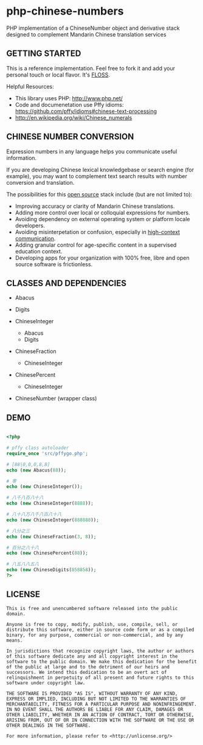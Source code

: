 php-chinese-numbers
===================

PHP implementation of a ChineseNumber object and derivative stack designed to complement Mandarin Chinese translation services

## GETTING STARTED

This is a reference implementation. Feel free to fork it and add your personal touch or local flavor. It's [FLOSS](#license).

Helpful Resources:
+ This library uses PHP: http://www.php.net/
+ Code and documenetation use Pffy idioms: https://github.com/pffy/idioms#chinese-text-processing
+ http://en.wikipedia.org/wiki/Chinese_numerals


## CHINESE NUMBER CONVERSION

Expression numbers in any language helps you communicate useful information. 

If you are developing Chinese lexical knowledgebase or search engine (for example), you may want to complement text search results with number conversion and translation.

The possibilities for this [open source](#license) stack include (but are not limited to):

+ Improving accuracy or clarity of Mandarin Chinese translations.
+ Adding more control over local or colloquial expressions for numbers.
+ Avoiding dependency on external operating system or platform locale developers.
+ Avoiding misinterpetation or confusion, especially in [high-context communication](https://www.google.com/search?q=high%20context%20communication).
+ Adding granular control for age-specific content in a supervised education context.
+ Developing apps for your organization with 100% free, libre and open source software is frictionless.


## CLASSES AND DEPENDENCIES

+ Abacus
+ Digits

+ ChineseInteger
  - Abacus
  - Digits

+ ChineseFraction
  - ChineseInteger

+ ChinesePercent
  - ChineseInteger

+ ChineseNumber (wrapper class)

## DEMO

```php

<?php

# pffy class autoloader
require_once 'src/pffygo.php';

# [88|0,0,0,8,8]
echo (new Abacus(88));

# 零
echo (new ChineseInteger());

# 八千八百八十八
echo (new ChineseInteger(8888));

# 八十八万八千八百八十八
echo (new ChineseInteger(888888));

# 八分之三
echo (new ChineseFraction(3, 8)); 

# 百分之八十八
echo (new ChinesePercent(88)); 

# 八五八八五八
echo (new ChineseDigits(858858));
?>
```

## LICENSE

```
This is free and unencumbered software released into the public domain.

Anyone is free to copy, modify, publish, use, compile, sell, or
distribute this software, either in source code form or as a compiled
binary, for any purpose, commercial or non-commercial, and by any
means.

In jurisdictions that recognize copyright laws, the author or authors
of this software dedicate any and all copyright interest in the
software to the public domain. We make this dedication for the benefit
of the public at large and to the detriment of our heirs and
successors. We intend this dedication to be an overt act of
relinquishment in perpetuity of all present and future rights to this
software under copyright law.

THE SOFTWARE IS PROVIDED "AS IS", WITHOUT WARRANTY OF ANY KIND,
EXPRESS OR IMPLIED, INCLUDING BUT NOT LIMITED TO THE WARRANTIES OF
MERCHANTABILITY, FITNESS FOR A PARTICULAR PURPOSE AND NONINFRINGEMENT.
IN NO EVENT SHALL THE AUTHORS BE LIABLE FOR ANY CLAIM, DAMAGES OR
OTHER LIABILITY, WHETHER IN AN ACTION OF CONTRACT, TORT OR OTHERWISE,
ARISING FROM, OUT OF OR IN CONNECTION WITH THE SOFTWARE OR THE USE OR
OTHER DEALINGS IN THE SOFTWARE.

For more information, please refer to <http://unlicense.org/>
```
